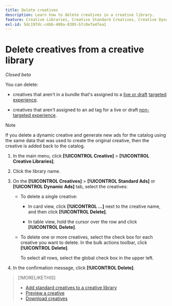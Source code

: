 ```yaml
---
title: Delete creatives
description: Learn how to delete creatives in a creative library.
feature: Creative Libraries, Creative Standard Creatives, Creative Dynamic Creatives
exl-id: 5dc197dc-c4bb-489a-8395-b7c8efa47ea1
---
```

# Delete creatives from a creative library

*Closed beta*

You can delete:

* creatives that aren't in a bundle that's assigned to a [live or draft](/help/creative/experiences/experience-about.md#experience-statuses-experience-statuses) [targeted experience](/help/creative/experiences/experience-about.md).

* creatives that aren't assigned to an ad tag for a live or draft [non-targeted experience](/help/creative/experiences/experience-about.md).

>[!NOTE]
>
>If you delete a dynamic creative and generate new ads for the catalog using the same data that was used to create the original creative, then the creative is added back to the catalog.

1. In the main menu, click **[!UICONTROL Creative]** > **[!UICONTROL Creative Libraries]**.

1. Click the library name.

1. On the **[!UICONTROL Creatives]** > **[!UICONTROL Standard Ads]** or **[!UICONTROL Dynamic Ads]** tab, select the creatives:

   * To delete a single creative:
   
     * In card view, click **[!UICONTROL ...]** next to the creative name, and then click **[!UICONTROL Delete]**.
     
     * In table view, hold the cursor over the row and click **[!UICONTROL Delete]**.

   * To delete one or more creatives, select the check box for each creative you want to delete. In the bulk actions toolbar, click **[!UICONTROL Delete]**.
   
     To select all rows, select the global check box in the upper left.

1. In the confirmation message, click **[!UICONTROL Delete]**.

>[!MORELIKETHIS]
>
>* [Add standard creatives to a creative library](creative-add-standard.md)
>* [Preview a creative](creative-preview.md)
>* [Download creatives](creative-download.md)
